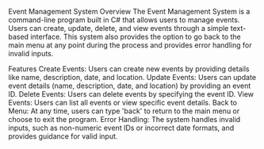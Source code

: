 Event Management System
Overview
The Event Management System is a command-line program built in C# that allows users to manage events. Users can create, update, delete, and view events through a simple text-based interface. This system also provides the option to go back to the main menu at any point during the process and provides error handling for invalid inputs.

Features
Create Events: Users can create new events by providing details like name, description, date, and location.
Update Events: Users can update event details (name, description, date, and location) by providing an event ID.
Delete Events: Users can delete events by specifying the event ID.
View Events: Users can list all events or view specific event details.
Back to Menu: At any time, users can type 'back' to return to the main menu or choose to exit the program.
Error Handling: The system handles invalid inputs, such as non-numeric event IDs or incorrect date formats, and provides guidance for valid input.
